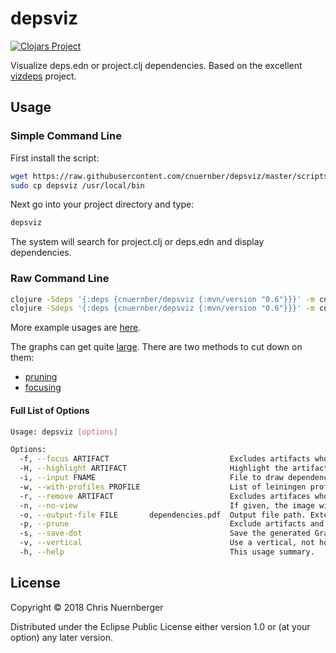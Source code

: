 # depsviz

[![Clojars Project](https://img.shields.io/clojars/v/cnuernber/depsviz.svg)](https://clojars.org/cnuernber/depsviz)

Visualize deps.edn or project.clj dependencies.  Based on the excellent [vizdeps](https://github.com/clj-commons/vizdeps/) project.


## Usage


### Simple Command Line

First install the script:

```bash
wget https://raw.githubusercontent.com/cnuernber/depsviz/master/scripts/depsviz && \
sudo cp depsviz /usr/local/bin
```

Next go into your project directory and type:
```bash
depsviz
```

The system will search for project.clj or deps.edn and display dependencies.


### Raw Command Line

```bash
clojure -Sdeps '{:deps {cnuernber/depsviz {:mvn/version "0.6"}}}' -m cnuernber.depsviz -i test/data/deps.edn
clojure -Sdeps '{:deps {cnuernber/depsviz {:mvn/version "0.6"}}}' -m cnuernber.depsviz -i test/data/project.clj
```

More example usages are [here](scripts/build-docs.sh).

The graphs can get quite [large](docs/full-example.pdf).  There are two methods to cut down on them:

* [pruning](docs/prune-example.pdf)
* [focusing](docs/focus-example.pdf)


#### Full List of Options
```bash
Usage: depsviz [options]

Options:
  -f, --focus ARTIFACT                           Excludes artifacts whose names do not match a supplied value. Repeatable.
  -H, --highlight ARTIFACT                       Highlight the artifact, and any dependencies to it, in blue. Repeatable.
  -i, --input FNAME                              File to draw dependencies from. Defaults to (first-that-exists ["deps.edn" "project.clj"]).
  -w, --with-profiles PROFILE                    List of leiningen profiles (defaults to user).  Additive only.  Repeatable.
  -r, --remove ARTIFACT                          Excludes artifaces whose names match supplied value (defaults to org.clojure). Repeatable.
  -n, --no-view                                  If given, the image will not be opened after creation.
  -o, --output-file FILE       dependencies.pdf  Output file path. Extension chooses format: pdf or png.
  -p, --prune                                    Exclude artifacts and dependencies that do not involve version conflicts.
  -s, --save-dot                                 Save the generated GraphViz DOT file well as the output file.
  -v, --vertical                                 Use a vertical, not horizontal, layout.
  -h, --help                                     This usage summary.
```

## License

Copyright © 2018 Chris Nuernberger

Distributed under the Eclipse Public License either version 1.0 or (at
your option) any later version.
